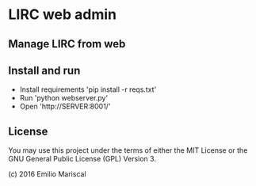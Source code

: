 # LIRC web admin

## Manage LIRC from web

## Install and run

* Install requirements 'pip install -r reqs.txt'
* Run 'python webserver.py'
* Open 'http://SERVER:8001/'

## License

You may use this project under the terms of either the MIT License or the GNU General Public License (GPL) Version 3.

(c) 2016 Emilio Mariscal
